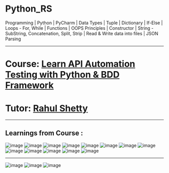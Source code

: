 # Python_RS
Programming | Python | PyCharm | Data Types | Tuple | Dictionary | If-Else | Loops - For, While | Functions | OOPS Principles | Constructor | String - SubString, Concatenation, Split, Strip | Read & Write data into files | JSON Parsing

------------------------------------------------------------------------------------------------------------------------
# Course: <a href="https://www.udemy.com/course/python-sdet-rest-api-automation/">Learn API Automation Testing with Python & BDD Framework </a>

# Tutor: <a href="https://www.udemy.com/user/rahul445/">Rahul Shetty</a>
------------------------------------------------------------------------------------------------------------------------
Learnings from Course : 
------------------------------------------------------------------------------------------------------------------------

![image](https://user-images.githubusercontent.com/26399692/167477610-91a1d70c-370e-4beb-819b-c478cf682613.png)
![image](https://user-images.githubusercontent.com/26399692/167477892-7fd04dcc-8da3-4afa-b327-8657ed931d5f.png)
![image](https://user-images.githubusercontent.com/26399692/167478112-de114a23-7ec2-4f07-a4bf-206e8315a6da.png)
![image](https://user-images.githubusercontent.com/26399692/167478788-487451b5-754f-4ea1-83dc-a1fa9eeb5dcf.png)
![image](https://user-images.githubusercontent.com/26399692/167478918-87c603af-21a0-4b26-9102-bbed8949d803.png)
![image](https://user-images.githubusercontent.com/26399692/167479059-ac8233d9-3ec5-4455-a933-801a4710a35d.png)
![image](https://user-images.githubusercontent.com/26399692/167479158-148e0765-40e6-4219-bc66-1a74d96813b9.png)
![image](https://user-images.githubusercontent.com/26399692/167478217-063d60ec-de1f-4e43-95ba-e74dc1d592da.png)
![image](https://user-images.githubusercontent.com/26399692/167478518-fb2a044f-964b-4d68-bda5-4dd4e83659e8.png)
![image](https://user-images.githubusercontent.com/26399692/167478617-3d115af4-1710-46d2-83af-1079789f7942.png)
![image](https://user-images.githubusercontent.com/26399692/167478333-3892c82c-2204-4cc3-ac87-09b08daba87e.png)
![image](https://user-images.githubusercontent.com/26399692/168165186-255cf75d-1667-4fd6-a5cc-55643ec7318d.png)
![image](https://user-images.githubusercontent.com/26399692/168165263-6033db1c-98a0-4f77-881e-446398db1301.png)


------------------------------------------------------------------------------------------------------------------------

![image](https://user-images.githubusercontent.com/26399692/167479212-60e284e1-32f2-4d91-96a4-700c61042785.png)
![image](https://user-images.githubusercontent.com/26399692/168164963-ce29173f-c63a-4755-932b-e5a91eb22410.png)
![image](https://user-images.githubusercontent.com/26399692/168165009-8318cc4e-bd84-467f-be42-db8b95b02124.png)



